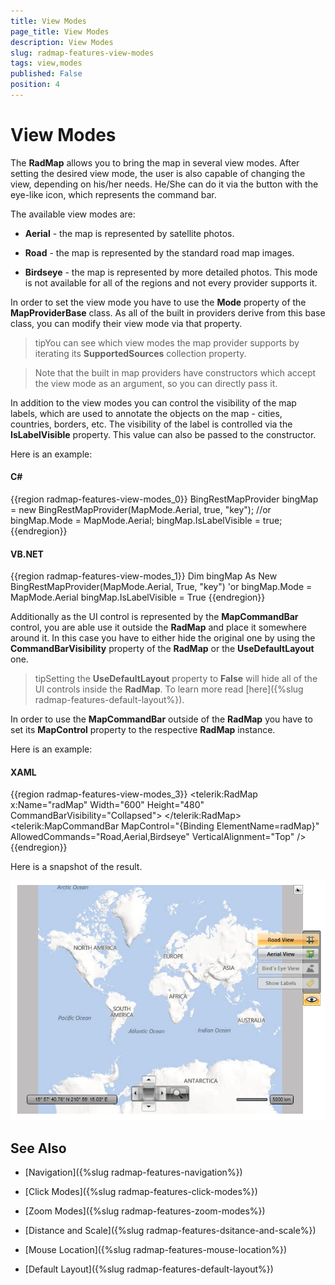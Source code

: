 ```yaml
---
title: View Modes
page_title: View Modes
description: View Modes
slug: radmap-features-view-modes
tags: view,modes
published: False
position: 4
---
```


# View Modes

The __RadMap__ allows you to bring the map in several view modes. After setting the desired view mode, the user is also capable of changing the view, depending on his/her needs. He/She can do it via the button with the eye-like icon, which represents the command bar.
        

The available view modes are:

* __Aerial__ - the map is represented by satellite photos.
          

* __Road__ - the map is represented by the standard road map images.
          

* __Birdseye__ - the map is represented by more detailed photos. This mode is not available for all of the regions and not every provider supports it.
          

In order to set the view mode you have to use the __Mode__ property of the __MapProviderBase__ class. As all of the built in providers derive from this base class, you can modify their view mode via that property.
        

>tipYou can see which view modes the map provider supports by iterating its __SupportedSources__ collection property.
          

>Note that the built in map providers have constructors which accept the view mode as an argument, so you can directly pass it.

In addition to the view modes you can control the visibility of the map labels, which are used to annotate the objects on the map - cities, countries, borders, etc. The visibility of the label is controlled via the __IsLabelVisible__ property. This value can also be passed to the constructor.
        

Here is an example:

#### __C#__

{{region radmap-features-view-modes_0}}
	BingRestMapProvider bingMap = new BingRestMapProvider(MapMode.Aerial, true, "key");
	//or
	bingMap.Mode = MapMode.Aerial;
	bingMap.IsLabelVisible = true;
	{{endregion}}



#### __VB.NET__

{{region radmap-features-view-modes_1}}
	Dim bingMap As New BingRestMapProvider(MapMode.Aerial, True, "key")
	'or
	bingMap.Mode = MapMode.Aerial
	bingMap.IsLabelVisible = True
	{{endregion}}



Additionally as the UI control is represented by the __MapCommandBar__ control, you are able use it outside the __RadMap__ and place it somewhere around it. In this case you have to either hide the original one by using the __CommandBarVisibility__ property of the __RadMap__ or the __UseDefaultLayout__ one.
        

>tipSetting the __UseDefaultLayout__ property to __False__ will hide all of the UI controls inside the __RadMap__. To learn more read [here]({%slug radmap-features-default-layout%}).
        

In order to use the __MapCommandBar__ outside of the __RadMap__ you have to set its __MapControl__ property to the respective __RadMap__ instance. 

Here is an example:
        

#### __XAML__

{{region radmap-features-view-modes_3}}
	<StackPanel x:Name="LayoutRoot"
	            Background="White"
	            Orientation="Horizontal">
	    <telerik:RadMap x:Name="radMap"
	                    Width="600"
	                    Height="480"
	                    CommandBarVisibility="Collapsed">
	    </telerik:RadMap>
	    <telerik:MapCommandBar MapControl="{Binding ElementName=radMap}"
	                            AllowedCommands="Road,Aerial,Birdseye"
	                            VerticalAlignment="Top" />
	</StackPanel>
	{{endregion}}



Here is a snapshot of the result.

![](images/RadMap_Features_ViewModes_02.png)

## See Also

 * [Navigation]({%slug radmap-features-navigation%})

 * [Click Modes]({%slug radmap-features-click-modes%})

 * [Zoom Modes]({%slug radmap-features-zoom-modes%})

 * [Distance and Scale]({%slug radmap-features-dsitance-and-scale%})

 * [Mouse Location]({%slug radmap-features-mouse-location%})

 * [Default Layout]({%slug radmap-features-default-layout%})
